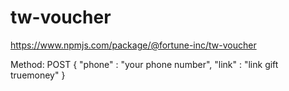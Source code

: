 # tw-voucher
https://www.npmjs.com/package/@fortune-inc/tw-voucher

Method: POST
{
  "phone" : "your phone number",
  "link" : "link gift truemoney"
}
